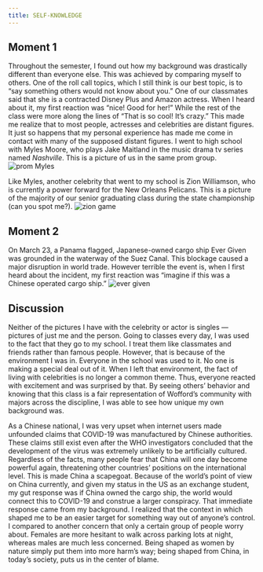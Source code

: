 ```yaml
---
title: SELF-KNOWLEDGE
---
```


## Moment 1
Throughout the semester, I found out how my background was drastically different than everyone else. This was achieved by comparing myself to others. One of the roll call topics, which I still think is our best topic, is to “say something others would not know about you.” One of our classmates said that she is a contracted Disney Plus and Amazon actress. When I heard about it, my first reaction was “nice! Good for her!” While the rest of the class were more along the lines of “That is so cool! It’s crazy.” This made me realize that to most people, actresses and celebrities are distant figures. It just so happens that my personal experience has made me come in contact with many of the supposed distant figures.
I went to high school with Myles Moore, who plays Jake Maitland in the music drama tv series named *Nashville*. This is a picture of us in the same prom group. ![prom Myles](https://zifangu.github.io/religion-of-the-world/images/myles_prom.png)

Like Myles, another celebrity that went to my school is Zion Williamson, who is currently a power forward for the New Orleans Pelicans. This is a picture of the majority of our senior graduating class during the state championship (can you spot me?). ![zion game](https://zifangu.github.io/religion-of-the-world/images/zion_game.png)

## Moment 2
On March 23, a Panama flagged, Japanese-owned cargo ship Ever Given was grounded in the waterway of the Suez Canal. This blockage caused a major disruption in world trade. However terrible the event is, when I first heard about the incident, my first reaction was “imagine if this was a Chinese operated cargo ship.” ![ever given](https://zifangu.github.io/religion-of-the-world/images/canal.jpg)

## Discussion

Neither of the pictures I have with the celebrity or actor is singles — pictures of just me and the person. Going to classes every day, I was used to the fact that they go to my school. I treat them like classmates and friends rather than famous people. However, that is because of the environment I was in. Everyone in the school was used to it. No one is making a special deal out of it. When I left that environment, the fact of living with celebrities is no longer a common theme. Thus, everyone reacted with excitement and was surprised by that. By seeing others’ behavior and knowing that this class is a fair representation of Wofford’s community with majors across the discipline, I was able to see how unique my own background was.



As a Chinese national, I was very upset when internet users made unfounded claims that COVID-19 was manufactured by Chinese authorities. These claims still exist even after the WHO investigators concluded that the development of the virus was extremely unlikely to be artificially cultured. Regardless of the facts, many people fear that China will one day become powerful again, threatening other countries’ positions on the international level. This is made China a scapegoat. Because of the world’s point of view on China currently, and given my status in the US as an exchange student, my gut response was if China owned the cargo ship, the world would connect this to COVID-19 and construe a larger conspiracy. That immediate response came from my background. I realized that the context in which shaped me to be an easier target for something way out of anyone’s control. I compared to another concern that only a certain group of people worry about. Females are more hesitant to walk across parking lots at night, whereas males are much less concerned. Being shaped as women by nature simply put them into more harm’s way; being shaped from China, in today’s society, puts us in the center of blame.